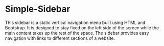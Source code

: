 # Simple-Sidebar
This sidebar is a static vertical navigation menu built using HTML and Bootstrap. It is designed to stay fixed on the left side of the screen while the main content takes up the rest of the space. The sidebar provides easy navigation with links to different sections of a website.
